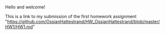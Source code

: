 Hello and welcome!

This is a link to my submission of the first homework assignment
"https://github.com/OssianHattestrand/HW_OssianHattestrand/blob/master/HW1/HW1.md"